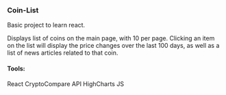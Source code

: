 ### Coin-List

Basic project to learn react.

Displays list of coins on the main page, with 10 per page. Clicking an item on the list will display the price changes over the last 100 days, as well as a list of news articles related to that coin.

#### Tools:

React
CryptoCompare API
HighCharts JS
